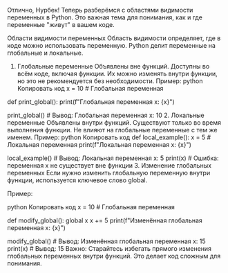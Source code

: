 Отлично, Нурбек! Теперь разберёмся с областями видимости переменных в Python. 
Это важная тема для понимания, как и где переменные "живут" в вашем коде.

Области видимости переменных
Область видимости определяет, где в коде можно использовать переменную. 
Python делит переменные на глобальные и локальные.

1. Глобальные переменные
Объявлены вне функций.
Доступны во всём коде, включая функции.
Их можно изменять внутри функции, но это не рекомендуется без необходимости.
Пример:
python
Копировать код
x = 10  # Глобальная переменная

def print_global():
    print(f"Глобальная переменная x: {x}")

print_global()  # Вывод: Глобальная переменная x: 10
2. Локальные переменные
Объявлены внутри функций.
Существуют только во время выполнения функции.
Не влияют на глобальные переменные с тем же именем.
Пример:
python
Копировать код
def local_example():
    x = 5  # Локальная переменная
    print(f"Локальная переменная x: {x}")

local_example()  # Вывод: Локальная переменная x: 5
print(x)  # Ошибка: переменная x не существует вне функции
3. Изменение глобальных переменных
Если нужно изменить глобальную переменную внутри функции, используется ключевое слово global.

Пример:

python
Копировать код
x = 10  # Глобальная переменная

def modify_global():
    global x
    x += 5
    print(f"Изменённая глобальная переменная x: {x}")

modify_global()  # Вывод: Изменённая глобальная переменная x: 15
print(x)  # Вывод: 15
Важно: Старайтесь избегать прямого изменения глобальных переменных внутри функций. 
Это делает код сложным для понимания.